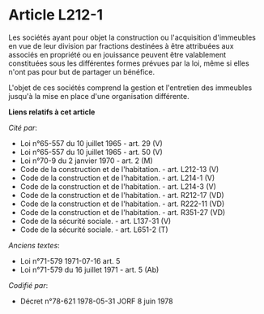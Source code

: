 # Article L212-1

Les sociétés ayant pour objet la construction ou l'acquisition d'immeubles en vue de leur division par fractions destinées à
être attribuées aux associés en propriété ou en jouissance peuvent être valablement constituées sous les différentes formes
prévues par la loi, même si elles n'ont pas pour but de partager un bénéfice.

L'objet de ces sociétés comprend la gestion et l'entretien des immeubles jusqu'à la mise en place d'une organisation
différente.

**Liens relatifs à cet article**

_Cité par_:

  - Loi n°65-557 du 10 juillet 1965 - art. 29 (V)
  - Loi n°65-557 du 10 juillet 1965 - art. 50 (V)
  - Loi n°70-9 du 2 janvier 1970 - art. 2 (M)
  - Code de la construction et de l'habitation. - art. L212-13 (V)
  - Code de la construction et de l'habitation. - art. L214-1 (V)
  - Code de la construction et de l'habitation. - art. L214-3 (V)
  - Code de la construction et de l'habitation. - art. R212-17 (VD)
  - Code de la construction et de l'habitation. - art. R222-11 (VD)
  - Code de la construction et de l'habitation. - art. R351-27 (VD)
  - Code de la sécurité sociale. - art. L137-31 (V)
  - Code de la sécurité sociale. - art. L651-2 (T)

_Anciens textes_:

  - Loi n°71-579 1971-07-16 art. 5
  - Loi n°71-579 du 16 juillet 1971 - art. 5 (Ab)

_Codifié par_:

  - Décret n°78-621 1978-05-31 JORF 8 juin 1978
